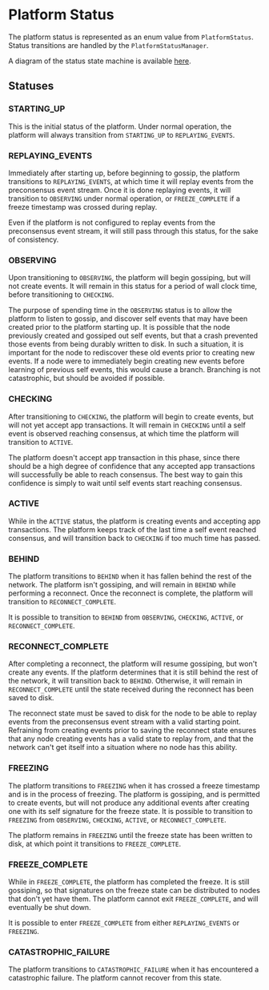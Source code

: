 # Platform Status

The platform status is represented as an enum value from `PlatformStatus`. Status transitions are handled by
the `PlatformStatusManager`.

A diagram of the status state machine is available [here](./platform-status-transitions.svg).

## Statuses

### STARTING_UP

This is the initial status of the platform. Under normal operation, the platform will always transition from
`STARTING_UP` to `REPLAYING_EVENTS`.

### REPLAYING_EVENTS

Immediately after starting up, before beginning to gossip, the platform transitions to `REPLAYING_EVENTS`, at which time
it will replay events from the preconsensus event stream. Once it is done replaying events, it will transition to
`OBSERVING` under normal operation, or `FREEZE_COMPLETE` if a freeze timestamp was crossed during replay.

Even if the platform is not configured to replay events from the preconsensus event stream, it will still
pass through this status, for the sake of consistency.

### OBSERVING

Upon transitioning to `OBSERVING`, the platform will begin gossiping, but will not create events. It will remain in this
status for a period of wall clock time, before transitioning to `CHECKING`.

The purpose of spending time in the `OBSERVING` status is to allow the platform to listen to gossip, and discover
self events that may have been created prior to the platform starting up. It is possible that the node previously
created and gossiped out self events, but that a crash prevented those events from being durably written to disk.
In such a situation, it is important for the node to rediscover these old events prior to creating new events. If
a node were to immediately begin creating new events before learning of previous self events, this would cause a
branch. Branching is not catastrophic, but should be avoided if possible.

### CHECKING

After transitioning to `CHECKING`, the platform will begin to create events, but will not yet accept app transactions.
It will remain in `CHECKING` until a self event is observed reaching consensus, at which time the platform will
transition to `ACTIVE`.

The platform doesn't accept app transaction in this phase, since there should be a high degree of confidence that any
accepted app transactions will successfully be able to reach consensus. The best way to gain this confidence is simply
to wait until self events start reaching consensus.

### ACTIVE

While in the `ACTIVE` status, the platform is creating events and accepting app transactions. The platform keeps track
of the last time a self event reached consensus, and will transition back to `CHECKING` if too much time has passed.

### BEHIND

The platform transitions to `BEHIND` when it has fallen behind the rest of the network. The platform isn't gossiping,
and will remain in `BEHIND` while performing a reconnect. Once the reconnect is complete, the platform will transition
to `RECONNECT_COMPLETE`.

It is possible to transition to `BEHIND` from `OBSERVING`, `CHECKING`, `ACTIVE`, or `RECONNECT_COMPLETE`.

### RECONNECT_COMPLETE

After completing a reconnect, the platform will resume gossiping, but won't create any events. If the platform
determines that it is still behind the rest of the network, it will transition back to `BEHIND`. Otherwise, it will
remain in `RECONNECT_COMPLETE` until the state received during the reconnect has been saved to disk.

The reconnect state must be saved to disk for the node to be able to replay events from the preconsensus event stream
with a valid starting point. Refraining from creating events prior to saving the reconnect state ensures that any node
creating events has a valid state to replay from, and that the network can't get itself into a situation where no node
has this ability.

### FREEZING

The platform transitions to `FREEZING` when it has crossed a freeze timestamp and is in the process of freezing. The
platform is gossiping, and is permitted to create events, but will not produce any additional events after creating
one with its self signature for the freeze state. It is possible to transition to `FREEZING` from `OBSERVING`,
`CHECKING`, `ACTIVE`, or `RECONNECT_COMPLETE`.

The platform remains in `FREEZING` until the freeze state has been written to disk, at which point it transitions to
`FREEZE_COMPLETE`.

### FREEZE_COMPLETE

While in `FREEZE_COMPLETE`, the platform has completed the freeze. It is still gossiping, so that signatures on the
freeze state can be distributed to nodes that don't yet have them. The platform cannot exit `FREEZE_COMPLETE`, and will
eventually be shut down.

It is possible to enter `FREEZE_COMPLETE` from either `REPLAYING_EVENTS` or `FREEZING`.

### CATASTROPHIC_FAILURE

The platform transitions to `CATASTROPHIC_FAILURE` when it has encountered a catastrophic failure. The platform
cannot recover from this state.
